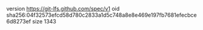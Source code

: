 version https://git-lfs.github.com/spec/v1
oid sha256:04f32573efcd58d780c2833a1d5c748a8e8e469e197fb7681efecbce6d8273ef
size 1343
